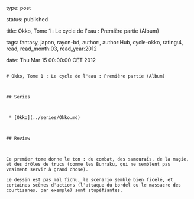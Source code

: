 type: post
status: published
title: Okko, Tome 1 : Le cycle de l'eau : Première partie (Album)
tags:  fantasy,  japon,  rayon-bd, author:, author:Hub, cycle-okko, rating:4, read, read_month:03, read_year:2012
date: Thu Mar 15 00:00:00 CET 2012
~~~~~~
# Okko, Tome 1 : Le cycle de l'eau : Première partie (Album)

## Series

 * [Okko](../series/Okko.md)

## Review

Ce premier tome donne le ton : du combat, des samouraïs, de la magie, et des drôles de trucs (comme les Bunraku, qui ne semblent pas vraiment servir à grand chose).  
Le dessin est pas mal fichu, le scénario semble bien ficelé, et certaines scènes d'actions (l'attaque du bordel ou le massacre des courtisanes, par exemple) sont stupéfiantes.